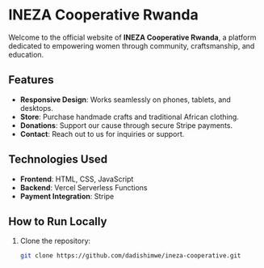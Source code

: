 # INEZA Cooperative Rwanda

Welcome to the official website of **INEZA Cooperative Rwanda**, a platform dedicated to empowering women through community, craftsmanship, and education.

## Features

- **Responsive Design**: Works seamlessly on phones, tablets, and desktops.
- **Store**: Purchase handmade crafts and traditional African clothing.
- **Donations**: Support our cause through secure Stripe payments.
- **Contact**: Reach out to us for inquiries or support.

## Technologies Used

- **Frontend**: HTML, CSS, JavaScript
- **Backend**: Vercel Serverless Functions
- **Payment Integration**: Stripe

## How to Run Locally

1. Clone the repository:

   ```bash
   git clone https://github.com/dadishimwe/ineza-cooperative.git
